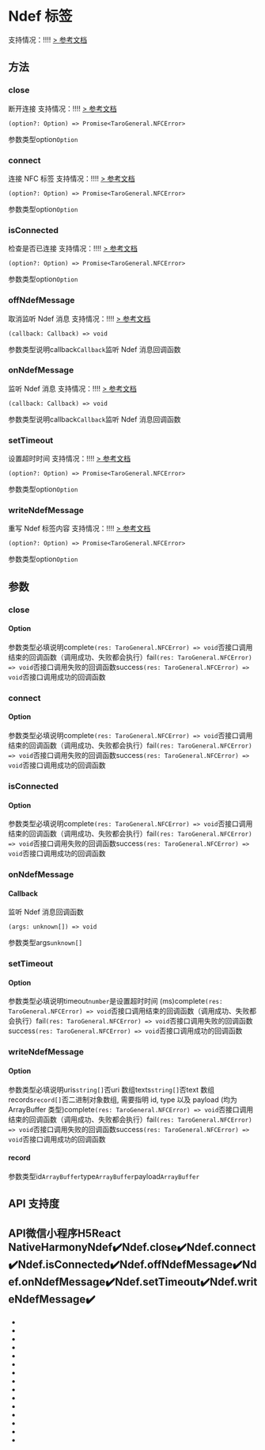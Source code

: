 # Ndef 标签
支持情况：!!!!
[> 参考文档
](https://developers.weixin.qq.com/miniprogram/dev/api/device/nfc/Ndef.html)
## 方法[​](Ndef.html#方法)
### close[​](Ndef.html#close)
断开连接
支持情况：!!!!
[> 参考文档
](https://developers.weixin.qq.com/miniprogram/dev/api/device/nfc/Ndef.close.html)
```tsx
(option?: Option) => Promise<TaroGeneral.NFCError>
```
参数类型option`Option`
### connect[​](Ndef.html#connect)
连接 NFC 标签
支持情况：!!!!
[> 参考文档
](https://developers.weixin.qq.com/miniprogram/dev/api/device/nfc/Ndef.connect.html)
```tsx
(option?: Option) => Promise<TaroGeneral.NFCError>
```
参数类型option`Option`
### isConnected[​](Ndef.html#isconnected)
检查是否已连接
支持情况：!!!!
[> 参考文档
](https://developers.weixin.qq.com/miniprogram/dev/api/device/nfc/Ndef.isConnected.html)
```tsx
(option?: Option) => Promise<TaroGeneral.NFCError>
```
参数类型option`Option`
### offNdefMessage[​](Ndef.html#offndefmessage)
取消监听 Ndef 消息
支持情况：!!!!
[> 参考文档
](https://developers.weixin.qq.com/miniprogram/dev/api/device/nfc/Ndef.offNdefMessage.html)
```tsx
(callback: Callback) => void
```
参数类型说明callback`Callback`监听 Ndef 消息回调函数
### onNdefMessage[​](Ndef.html#onndefmessage)
监听 Ndef 消息
支持情况：!!!!
[> 参考文档
](https://developers.weixin.qq.com/miniprogram/dev/api/device/nfc/Ndef.onNdefMessage.html)
```tsx
(callback: Callback) => void
```
参数类型说明callback`Callback`监听 Ndef 消息回调函数
### setTimeout[​](Ndef.html#settimeout)
设置超时时间
支持情况：!!!!
[> 参考文档
](https://developers.weixin.qq.com/miniprogram/dev/api/device/nfc/Ndef.setTimeout.html)
```tsx
(option?: Option) => Promise<TaroGeneral.NFCError>
```
参数类型option`Option`
### writeNdefMessage[​](Ndef.html#writendefmessage)
重写 Ndef 标签内容
支持情况：!!!!
[> 参考文档
](https://developers.weixin.qq.com/miniprogram/dev/api/device/nfc/Ndef.writeNdefMessage.html)
```tsx
(option?: Option) => Promise<TaroGeneral.NFCError>
```
参数类型option`Option`
## 参数[​](Ndef.html#参数)
### close[​](Ndef.html#close-1)
#### Option[​](Ndef.html#option)
参数类型必填说明complete`(res: TaroGeneral.NFCError) => void`否接口调用结束的回调函数（调用成功、失败都会执行）fail`(res: TaroGeneral.NFCError) => void`否接口调用失败的回调函数success`(res: TaroGeneral.NFCError) => void`否接口调用成功的回调函数
### connect[​](Ndef.html#connect-1)
#### Option[​](Ndef.html#option-1)
参数类型必填说明complete`(res: TaroGeneral.NFCError) => void`否接口调用结束的回调函数（调用成功、失败都会执行）fail`(res: TaroGeneral.NFCError) => void`否接口调用失败的回调函数success`(res: TaroGeneral.NFCError) => void`否接口调用成功的回调函数
### isConnected[​](Ndef.html#isconnected-1)
#### Option[​](Ndef.html#option-2)
参数类型必填说明complete`(res: TaroGeneral.NFCError) => void`否接口调用结束的回调函数（调用成功、失败都会执行）fail`(res: TaroGeneral.NFCError) => void`否接口调用失败的回调函数success`(res: TaroGeneral.NFCError) => void`否接口调用成功的回调函数
### onNdefMessage[​](Ndef.html#onndefmessage-1)
#### Callback[​](Ndef.html#callback)
监听 Ndef 消息回调函数
```tsx
(args: unknown[]) => void
```
参数类型args`unknown[]`
### setTimeout[​](Ndef.html#settimeout-1)
#### Option[​](Ndef.html#option-3)
参数类型必填说明timeout`number`是设置超时时间 (ms)complete`(res: TaroGeneral.NFCError) => void`否接口调用结束的回调函数（调用成功、失败都会执行）fail`(res: TaroGeneral.NFCError) => void`否接口调用失败的回调函数success`(res: TaroGeneral.NFCError) => void`否接口调用成功的回调函数
### writeNdefMessage[​](Ndef.html#writendefmessage-1)
#### Option[​](Ndef.html#option-4)
参数类型必填说明uris`string[]`否uri 数组texts`string[]`否text 数组records`record[]`否二进制对象数组, 需要指明 id, type 以及 payload (均为 ArrayBuffer 类型)complete`(res: TaroGeneral.NFCError) => void`否接口调用结束的回调函数（调用成功、失败都会执行）fail`(res: TaroGeneral.NFCError) => void`否接口调用失败的回调函数success`(res: TaroGeneral.NFCError) => void`否接口调用成功的回调函数
#### record[​](Ndef.html#record)
参数类型id`ArrayBuffer`type`ArrayBuffer`payload`ArrayBuffer`
## API 支持度[​](Ndef.html#api-支持度)
API微信小程序H5React NativeHarmonyNdef✔️Ndef.close✔️Ndef.connect✔️Ndef.isConnected✔️Ndef.offNdefMessage✔️Ndef.onNdefMessage✔️Ndef.setTimeout✔️Ndef.writeNdefMessage✔️
- 

- 
- 
- 
- 
- 
- 
- 

- 

- 
- 
- 
- 
- 
- 

-
